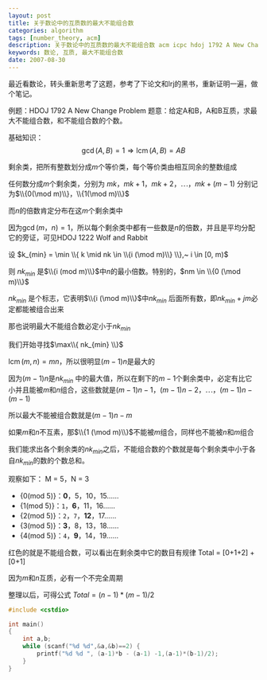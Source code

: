 ```yaml
---
layout: post
title: 关于数论中的互质数的最大不能组合数
categories: algorithm
tags: [number_theory, acm]
description: 关于数论中的互质数的最大不能组合数 acm icpc hdoj 1792 A New Change Problem
keywords: 数论, 互质, 最大不能组合数
date: 2007-08-30
---
```


最近看数论，转头重新思考了这题，参考了下论文和lrj的黑书，重新证明一遍，做个笔记。

例题：HDOJ 1792 A New Change Problem
题意：给定A和B，A和B互质，求最大不能组合数，和不能组合数的个数。

基础知识：
$$\gcd(A, B) = 1 \Rightarrow \operatorname{lcm}(A, B) = AB$$

剩余类，把所有整数划分成$m$个等价类，每个等价类由相互同余的整数组成

任何数分成$m$个剩余类，分别为 $mk，mk+1，mk+2，\cdots，mk+(m-1)$
分别记为$\\{0(\mod m)\\}，\\{1(\mod m)\\}$

而$n$的倍数肯定分布在这$m$个剩余类中

因为$\gcd(m，n)=1$，所以每个剩余类中都有一些数是$n$的倍数，并且是平均分配它的旁证，可见HDOJ 1222 Wolf and Rabbit

设 $k_{min} = \min \\{ k \mid nk \in \\{i (\mod m)\\} \\},~ i \in [0, m)$

则 $nk_{min}$ 是$\\{i (mod m)\\}$中$n$的最小倍数。特别的，$nm \in \\{0 (\mod m)\\}$

$nk_{min}$ 是个标志，它表明$\\{i (\mod m)\\}$中$nk_{min}$ 后面所有数，即$nk_{min} + jm$必定都能被组合出来

那也说明最大不能组合数必定小于$nk_{min}$

我们开始寻找$\max\\{ nk_{min} \\}$

$\operatorname{lcm}(m, n) = mn$，所以很明显$(m-1)n$是最大的

因为$(m-1)n$是$nk_{min}$ 中的最大值，所以在剩下的$m-1$个剩余类中，必定有比它小并且能被$m$和$n$组合，这些数就是$(m-1)n -1，(m-1)n -2，\cdots，(m-1)n -(m-1)$

所以最大不能被组合数就是$(m-1)n -m$

如果$m$和$n$不互素，那$\\{1 (\mod m)\\}$不能被$m$组合，同样也不能被$n$和$m$组合

我们能求出各个剩余类的$nk_{min}$之后，不能组合数的个数就是每个剩余类中小于各自$nk_{min}$的数的个数总和。

观察如下：
M = 5，N = 3

- {0(mod 5)}：**0**，5，10，15……
- {1(mod 5)}：`1`，**6**，11，16……
- {2(mod 5)}：`2`，`7`，**12**，17……
- {3(mod 5)}：**3**，8，13，18……
- {4(mod 5)}：`4`，**9**，14，19……

红色的就是不能组合数，可以看出在剩余类中它的数目有规律
Total = [0+1+2] + [0+1]

因为$m$和$n$互质，必有一个不完全周期

整理以后，可得公式 $Total = (n-1)*(m-1)/2$
 
```cpp
#include <cstdio>

int main()
{
    int a,b;
    while (scanf("%d %d",&a,&b)==2) {
        printf("%d %d ", (a-1)*b - (a-1) -1,(a-1)*(b-1)/2);
    }
}
```